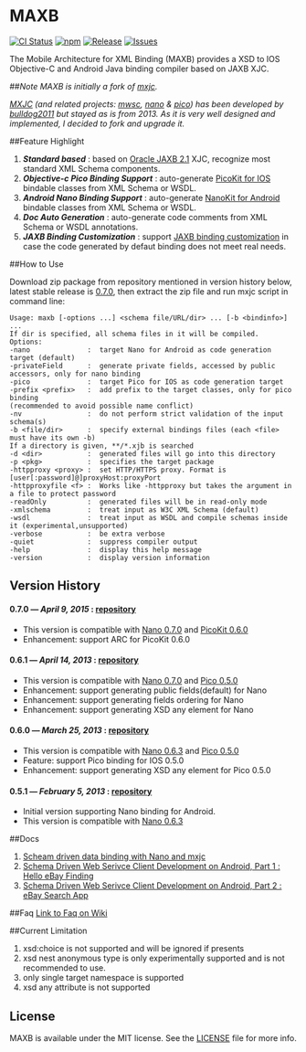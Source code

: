# MAXB

[![CI Status](http://img.shields.io/travis/maxep/maxb.svg?style=flat)](https://travis-ci.org/maxep/maxb)
[![npm](https://img.shields.io/npm/l/express.svg?style=flat)](http://opensource.org/licenses/MIT)
[![Release](http://img.shields.io/github/release/maxep/maxb.svg?style=flat)](https://github.com/maxep/maxb/releases)
[![Issues](http://img.shields.io/github/issues/maxep/maxb.svg?style=flat)](https://github.com/maxep/maxb/issues)

The Mobile Architecture for XML Binding (MAXB) provides a XSD to IOS Objective-C and Android Java binding compiler based on JAXB XJC.

##_Note_
_MAXB is initially a fork of [mxjc](https://github.com/maxep/mxjc)._

_[MXJC](https://github.com/bulldog2011/mxjc) (and related projects: [mwsc](https://github.com/bulldog2011/mwsc), [nano](https://github.com/bulldog2011/nano) & [pico](https://github.com/bulldog2011/pico)) has been developed by [bulldog2011](http://bulldog2011.github.com) but stayed as is from 2013. As it is very well designed and implemented, I decided to fork and upgrade it._

##Feature Highlight

1. ***Standard based*** : based on [Oracle JAXB 2.1](http://jaxb.java.net/2.1/) XJC, recognize most standard XML Schema components.
2. ***Objective-c Pico Binding Support*** : auto-generate [PicoKit for IOS](https://github.com/maxep/PicoKit) bindable classes from XML Schema or WSDL.
3. ***Android Nano Binding Support*** : auto-generate [NanoKit for Android](https://github.com/maxep/NanoKit) bindable classes from XML Schema or WSDL.
4. ***Doc Auto Generation*** : auto-generate code comments from XML Schema or WSDL annotations.
5. ***JAXB Binding Customization*** : support [JAXB binding customization](http://docs.oracle.com/cd/E17802_01/webservices/webservices/docs/2.0/tutorial/doc/JAXBUsing4.html) in case the code generated by defaut binding does not meet real needs. 


##How to Use

Download zip package from repository mentioned in version history below, latest stable release is [0.7.0](https://github.com/maxep/maxb/releases/tag/v0.7.0), then extract the zip file and run mxjc script in command line:

    Usage: maxb [-options ...] <schema file/URL/dir> ... [-b <bindinfo>] ...
    If dir is specified, all schema files in it will be compiled.
    Options:
    -nano              :  target Nano for Android as code generation target (default)
    -privateField      :  generate private fields, accessed by public accessors, only for nano binding
    -pico              :  target Pico for IOS as code generation target
    -prefix <prefix>   :  add prefix to the target classes, only for pico binding
    (recommended to avoid possible name conflict)
    -nv                :  do not perform strict validation of the input schema(s)
    -b <file/dir>      :  specify external bindings files (each <file> must have its own -b)
    If a directory is given, **/*.xjb is searched
    -d <dir>           :  generated files will go into this directory
    -p <pkg>           :  specifies the target package
    -httpproxy <proxy> :  set HTTP/HTTPS proxy. Format is [user[:password]@]proxyHost:proxyPort
    -httpproxyfile <f> :  Works like -httpproxy but takes the argument in a file to protect password
    -readOnly          :  generated files will be in read-only mode
    -xmlschema         :  treat input as W3C XML Schema (default)
    -wsdl              :  treat input as WSDL and compile schemas inside it (experimental,unsupported)
    -verbose           :  be extra verbose
    -quiet             :  suppress compiler output
    -help              :  display this help message
    -version           :  display version information


## Version History

#### 0.7.0 — *April 9, 2015* : [repository](https://github.com/maxep/mvn-repo/tree/releases/com/leansoft/maxb/0.7.0)
* This version is compatible with [Nano 0.7.0](https://github.com/bulldog2011/bulldog-repo/tree/master/repo/releases/com/leansoft/nano/0.7.0) and [PicoKit 0.6.0](https://github.com/maxep/PicoKit/releases/tag/v0.6.0)
* Enhancement: support ARC for PicoKit 0.6.0

#### 0.6.1 — *April 14, 2013* : [repository](https://github.com/bulldog2011/bulldog-repo/tree/master/repo/releases/com/leansoft/mxjc/0.6.1)
* This version is compatible with [Nano 0.7.0](https://github.com/bulldog2011/bulldog-repo/tree/master/repo/releases/com/leansoft/nano/0.7.0) and [Pico 0.5.0](https://github.com/bulldog2011/pico/tree/v0.5.0)
* Enhancement: support generating public fields(default) for Nano
* Enhancement: support generating fields ordering for Nano
* Enhancement: support generating XSD any element for Nano

#### 0.6.0 — *March 25, 2013* : [repository](https://github.com/bulldog2011/bulldog-repo/tree/master/repo/releases/com/leansoft/mxjc/0.6.0)
* This version is compatible with [Nano 0.6.3](https://github.com/bulldog2011/bulldog-repo/tree/master/repo/releases/com/leansoft/nano/0.6.3) and [Pico 0.5.0](https://github.com/bulldog2011/pico/tree/v0.5.0)
* Feature: support Pico binding for IOS 0.5.0
* Enhancement: support generating XSD any element for Pico 0.5.0

#### 0.5.1 — *February 5, 2013* : [repository](https://github.com/bulldog2011/bulldog-repo/tree/master/repo/releases/com/leansoft/mxjc/0.5.1)

* Initial version supporting Nano binding for Android.
* This version is compatible with [Nano 0.6.3](https://github.com/bulldog2011/bulldog-repo/tree/master/repo/releases/com/leansoft/nano/0.6.3)

##Docs
1. [Scheam driven data binding with Nano and mxjc](http://bulldog2011.github.com/blog/2013/02/07/schema-driven-nano-binding/)
2. [Schema Driven Web Serivce Client Development on Android, Part 1 : Hello eBay Finding](http://bulldog2011.github.com/blog/2013/02/17/schema-driven-on-android-part-1-hello-ebay-finding/)
3. [Schema Driven Web Serivce Client Development on Android, Part 2 : eBay Search App](http://bulldog2011.github.com/blog/2013/02/19/schema-driven-on-android-part-2-ebay-search/)

##Faq
[Link to Faq on Wiki](https://github.com/bulldog2011/mxjc/wiki/FAQ)

##Current Limitation
1. xsd:choice is not supported and will be ignored if presents
2. xsd nest anonymous type is only experimentally supported and is not recommended to use.
3. only single target namespace is supported
4. xsd any attribute is not supported

## License

MAXB is available under the MIT license. See the [LICENSE](LICENSE) file for more info. 
